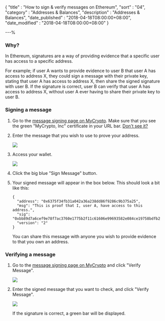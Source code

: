 {
"title"       : "How to sign & verify messages on Ethereum",
"sort"        : "04",
"category"    : "Addresses & Balances",
"description" : "Addresses & Balances",
"date_published" : "2018-04-18T08:00:00+08:00",
"date_modified"  : "2018-04-18T08:00:00+08:00"
}

---%


### Why?

In Ethereum, signatures are a way of providing evidence that a specific user has access to a specific address.

For example; if user A wants to provide evidence to user B that user A has access to address X, they could sign a message with their private key, stating that user A has access to address X, then share the signed signature with user B. If the signature is correct, user B can verify that user A has access to address X, without user A ever having to share their private key to user B.

### Signing a message

1.  Go to the [message signing page on MyCrypto](https://mycrypto.com/signmsg.html). Make sure that you see the green "MyCrypto, Inc" certificate in your URL bar. [Don't see it?](https://support.mycrypto.com/security/i-cannot-see-the-extended-validation-certificate.html)

2.  Enter the message that you wish to use to prove your address.

    ![](https://i.imgur.com/phgR0mF.png)

3.  Access your wallet.

    ![](https://i.imgur.com/6FSKGMU.png)

4.  Click the big blue "Sign Message" button.

5.  Your signed message will appear in the box below. This should look a bit like this:

    ```
    {
      "address": "0x6375f34fb31a042a36a238dd86f9286c9b375a25",
      "msg": "This is proof that I, user A, have access to this address.",
      "sig": "0xbb89d7a6cef9e78f7ac3760e1775b2f11c61606e99693582e084ce19758bdfb2351168013ec49221260bada8224709bc89d41ebceea55b444679c5c3caf8b2e11c",
      "version": "2"
    }
    ```

    You can share this message with anyone you wish to provide evidence to that you own an address.

### Verifying a message

1.  Go to the [message signing page on MyCrypto](https://mycrypto.com/signmsg.html) and click "Verify Message".

    ![](https://i.imgur.com/ykazjDv.png)

2.  Enter the signed message that you want to check, and click "Verify Message".

    ![](https://i.imgur.com/cvjoEuA.png)

    If the signature is correct, a green bar will be displayed.